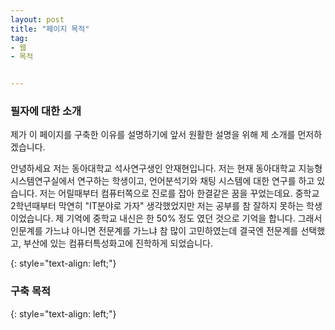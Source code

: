```yaml
---
layout: post
title: "페이지 목적"
tag:
- 웹
- 목적


---
```



### 필자에 대한 소개
제가 이 페이지를 구축한 이유를 설명하기에 앞서 원활한 설명을 위해 제 소개를 먼저하겠습니다. 

안녕하세요 저는 동아대학교 석사연구생인 안재현입니다. 
저는 현재 동아대학교 지능형시스템연구실에서 연구하는 학생이고, 
언어분석기와 채팅 시스템에 대한 연구를 하고 있습니다. 
저는 어릴때부터 컴퓨터쪽으로 진로를 잡아 한결같은 꿈을 꾸었는데요.
중학교 2학년때부터 막연히 "IT분야로 가자" 생각했었지만 저는 공부를 참 잘하지 못하는 학생이었습니다.
제 기억에 중학교 내신은 한 50% 정도 였던 것으로 기억을 합니다. 
그래서 인문계를 가느냐 아니면 전문계를 가느냐 참 많이 고민하였는데
결국엔 전문계를 선택했고, 부산에 있는 컴퓨터특성화고에 진학하게 되었습니다.

{: style="text-align: left;"}

### 구축 목적


{: style="text-align: left;"}

